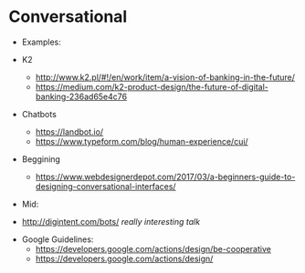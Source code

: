 # Conversational

 * Examples:
 
  - K2
    * http://www.k2.pl/#!/en/work/item/a-vision-of-banking-in-the-future/
    * https://medium.com/k2-product-design/the-future-of-digital-banking-236ad65e4c76
 
  - Chatbots
    * https://landbot.io/
    * https://www.typeform.com/blog/human-experience/cui/
 
 * Beggining
   - https://www.webdesignerdepot.com/2017/03/a-beginners-guide-to-designing-conversational-interfaces/

 *  Mid: 
   - http://digintent.com/bots/ *really interesting talk*

 * Google Guidelines:
   - https://developers.google.com/actions/design/be-cooperative
   - https://developers.google.com/actions/design/
